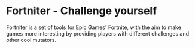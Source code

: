 # Fortniter - Challenge yourself

Fortniter is a set of tools for Epic Games' Fortnite, with the aim to make games more interesting by providing players with different challenges and other cool mutators.
